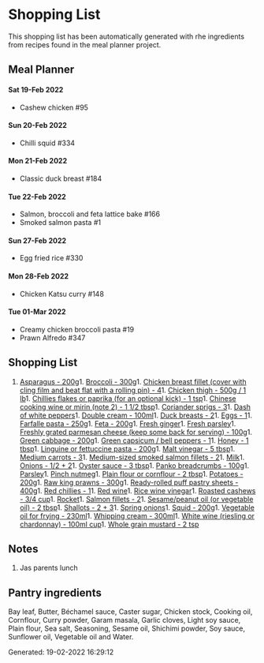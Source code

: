 # Shopping List

This shopping list has been automatically generated with rhe ingredients from recipes found in the meal planner project.

## Meal Planner

#### Sat 19-Feb 2022

- Cashew chicken #95
#### Sun 20-Feb 2022

- Chilli squid #334
#### Mon 21-Feb 2022

- Classic duck breast #184
#### Tue 22-Feb 2022

- Salmon, broccoli and feta lattice bake #166
- Smoked salmon pasta #1
#### Sun 27-Feb 2022

- Egg fried rice #330
#### Mon 28-Feb 2022

- Chicken Katsu curry #148
#### Tue 01-Mar 2022

- Creamy chicken broccoli pasta #19
- Prawn Alfredo #347


## Shopping List

1. [Asparagus - 200g](https://www.sainsburys.co.uk/gol-ui/SearchResults/Asparagus)1. [Broccoli - 300g](https://www.sainsburys.co.uk/gol-ui/SearchResults/Broccoli)1. [Chicken breast fillet (cover with cling film and beat flat with a rolling pin) - 4](https://www.sainsburys.co.uk/gol-ui/SearchResults/Chicken%20breast%20fillet%20(cover%20with%20cling%20film%20and%20beat%20flat%20with%20a%20rolling%20pin))1. [Chicken thigh - 500g / 1 lb](https://www.sainsburys.co.uk/gol-ui/SearchResults/Chicken%20thigh)1. [Chillies flakes or paprika (for an optional kick) - 1 tsp](https://www.sainsburys.co.uk/gol-ui/SearchResults/Chillies%20flakes%20or%20paprika%20(for%20an%20optional%20kick))1. [Chinese cooking wine or mirin (note 2) - 1 1/2 tbsp](https://www.sainsburys.co.uk/gol-ui/SearchResults/Chinese%20cooking%20wine%20or%20mirin%20(note%202))1. [Coriander sprigs - 3](https://www.sainsburys.co.uk/gol-ui/SearchResults/Coriander%20sprigs)1. [Dash of white peppers](https://www.sainsburys.co.uk/gol-ui/SearchResults/Dash%20of%20white%20peppers)1. [Double cream - 100ml](https://www.sainsburys.co.uk/gol-ui/SearchResults/Double%20cream)1. [Duck breasts - 2](https://www.sainsburys.co.uk/gol-ui/SearchResults/Duck%20breasts)1. [Eggs - 1](https://www.sainsburys.co.uk/gol-ui/SearchResults/Eggs)1. [Farfalle pasta - 250g](https://www.sainsburys.co.uk/gol-ui/SearchResults/Farfalle%20pasta)1. [Feta - 200g](https://www.sainsburys.co.uk/gol-ui/SearchResults/Feta)1. [Fresh ginger](https://www.sainsburys.co.uk/gol-ui/SearchResults/Fresh%20ginger)1. [Fresh parsley](https://www.sainsburys.co.uk/gol-ui/SearchResults/Fresh%20parsley)1. [Freshly grated parmesan cheese (keep some back for serving) - 100g](https://www.sainsburys.co.uk/gol-ui/SearchResults/Freshly%20grated%20parmesan%20cheese%20(keep%20some%20back%20for%20serving))1. [Green cabbage - 200g](https://www.sainsburys.co.uk/gol-ui/SearchResults/Green%20cabbage)1. [Green capsicum / bell peppers - 1](https://www.sainsburys.co.uk/gol-ui/SearchResults/Green%20capsicum%20/%20bell%20peppers)1. [Honey - 1 tbsp](https://www.sainsburys.co.uk/gol-ui/SearchResults/Honey)1. [Linguine or fettuccine pasta - 200g](https://www.sainsburys.co.uk/gol-ui/SearchResults/Linguine%20or%20fettuccine%20pasta)1. [Malt vinegar - 5 tbsp](https://www.sainsburys.co.uk/gol-ui/SearchResults/Malt%20vinegar)1. [Medium carrots - 3](https://www.sainsburys.co.uk/gol-ui/SearchResults/Medium%20carrots)1. [Medium-sized smoked salmon fillets - 2](https://www.sainsburys.co.uk/gol-ui/SearchResults/Medium-sized%20smoked%20salmon%20fillets)1. [Milk](https://www.sainsburys.co.uk/gol-ui/SearchResults/Milk)1. [Onions - 1/2 + 2](https://www.sainsburys.co.uk/gol-ui/SearchResults/Onions)1. [Oyster sauce - 3 tbsp](https://www.sainsburys.co.uk/gol-ui/SearchResults/Oyster%20sauce)1. [Panko breadcrumbs - 100g](https://www.sainsburys.co.uk/gol-ui/SearchResults/Panko%20breadcrumbs)1. [Parsley](https://www.sainsburys.co.uk/gol-ui/SearchResults/Parsley)1. [Pinch nutmeg](https://www.sainsburys.co.uk/gol-ui/SearchResults/Pinch%20nutmeg)1. [Plain flour or cornflour - 2 tbsp](https://www.sainsburys.co.uk/gol-ui/SearchResults/Plain%20flour%20or%20cornflour)1. [Potatoes - 200g](https://www.sainsburys.co.uk/gol-ui/SearchResults/Potatoes)1. [Raw king prawns - 300g](https://www.sainsburys.co.uk/gol-ui/SearchResults/Raw%20king%20prawns)1. [Ready-rolled puff pastry sheets - 400g](https://www.sainsburys.co.uk/gol-ui/SearchResults/Ready-rolled%20puff%20pastry%20sheets)1. [Red chillies - 1](https://www.sainsburys.co.uk/gol-ui/SearchResults/Red%20chillies)1. [Red wine](https://www.sainsburys.co.uk/gol-ui/SearchResults/Red%20wine)1. [Rice wine vinegar](https://www.sainsburys.co.uk/gol-ui/SearchResults/Rice%20wine%20vinegar)1. [Roasted cashews - 3/4 cup](https://www.sainsburys.co.uk/gol-ui/SearchResults/Roasted%20cashews)1. [Rocket](https://www.sainsburys.co.uk/gol-ui/SearchResults/Rocket)1. [Salmon fillets - 2](https://www.sainsburys.co.uk/gol-ui/SearchResults/Salmon%20fillets)1. [Sesame/peanut oil (or vegetable oil) - 2 tbsp](https://www.sainsburys.co.uk/gol-ui/SearchResults/Sesame/peanut%20oil%20(or%20vegetable%20oil))1. [Shallots - 2 + 3](https://www.sainsburys.co.uk/gol-ui/SearchResults/Shallots)1. [Spring onions](https://www.sainsburys.co.uk/gol-ui/SearchResults/Spring%20onions)1. [Squid - 200g](https://www.sainsburys.co.uk/gol-ui/SearchResults/Squid)1. [Vegetable oil for frying - 230ml](https://www.sainsburys.co.uk/gol-ui/SearchResults/Vegetable%20oil%20for%20frying)1. [Whipping cream - 300ml](https://www.sainsburys.co.uk/gol-ui/SearchResults/Whipping%20cream)1. [White wine (riesling or chardonnay) - 100ml cup](https://www.sainsburys.co.uk/gol-ui/SearchResults/White%20wine%20(riesling%20or%20chardonnay))1. [Whole grain mustard - 2 tsp](https://www.sainsburys.co.uk/gol-ui/SearchResults/Whole%20grain%20mustard)
## Notes

1. Jas parents lunch

## Pantry ingredients

Bay leaf, Butter, Béchamel sauce, Caster sugar, Chicken stock, Cooking oil, Cornflour, Curry powder, Garam masala, Garlic cloves, Light soy sauce, Plain flour, Sea salt, Seasoning, Sesame oil, Shichimi powder, Soy sauce, Sunflower oil, Vegetable oil and Water.


Generated: 19-02-2022 16:29:12